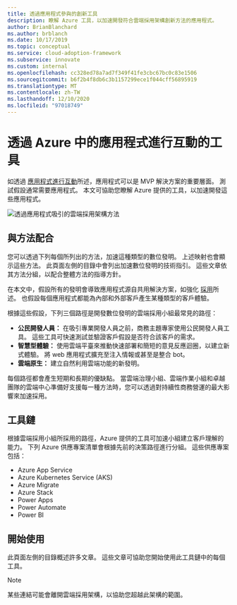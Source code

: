 ```yaml
---
title: 透過應用程式參與的創新工具
description: 瞭解 Azure 工具，以加速開發符合雲端採用架構創新方法的應用程式。
author: BrianBlanchard
ms.author: brblanch
ms.date: 10/17/2019
ms.topic: conceptual
ms.service: cloud-adoption-framework
ms.subservice: innovate
ms.custom: internal
ms.openlocfilehash: cc328ed78a7ad7f349f41fe3cbc67bc0c83e1506
ms.sourcegitcommit: b6f2b4f8db6c3b1157299ece1f044cff56895919
ms.translationtype: MT
ms.contentlocale: zh-TW
ms.lasthandoff: 12/10/2020
ms.locfileid: "97018749"
---
```

# <a name="tools-to-engage-via-applications-in-azure"></a>透過 Azure 中的應用程式進行互動的工具

如透過 [應用程式進行互動](../considerations/apps.md)所述，應用程式可以是 MVP 解決方案的重要層面。 測試假設通常需要應用程式。 本文可協助您瞭解 Azure 提供的工具，以加速開發這些應用程式。

![透過應用程式吸引的雲端採用架構方法](../../_images/innovate/engage-via-apps.png)

## <a name="alignment-to-the-methodology"></a>與方法配合

您可以透過下列每個所列出的方法，加速這種類型的數位發明。 上述映射也會顯示這些方法。 此頁面左側的目錄中會列出加速數位發明的技術指引。 這些文章依其方法分組，以配合整體方法的指導方針。

在本文中，假設所有的發明會導致應用程式源自共用解決方案，如強化 [採用](./ci-cd.md)所述。 也假設每個應用程式都能為內部和外部客戶產生某種類型的客戶體驗。

根據這些假設，下列三個路徑是開發數位發明的雲端採用小組最常見的路徑：

- **公民開發人員：** 在吸引專業開發人員之前，商務主題專家使用公民開發人員工具。 這些工具可快速測試並驗證客戶假設是否符合該客戶的需求。
- **智慧型體驗：** 使用雲端平臺來推動快速部署和簡短的意見反應迴圈，以建立新式體驗。 將 web 應用程式擴充至注入情報或甚至是整合 bot。
- **雲端原生：** 建立自然利用雲端功能的新發明。

每個路徑都會產生短期和長期的優缺點。 當雲端治理小組、雲端作業小組和卓越團隊的雲端中心準備好支援每一種方法時，您可以透過對持續性商務營運的最大影響來加速採用。

## <a name="toolchain"></a>工具鏈

根據雲端採用小組所採用的路徑，Azure 提供的工具可加速小組建立客戶理解的能力。 下列 Azure 供應專案清單會根據先前的決策路徑進行分組。 這些供應專案包括：

- Azure App Service
- Azure Kubernetes Service (AKS)
- Azure Migrate
- Azure Stack
- Power Apps
- Power Automate
- Power BI

## <a name="get-started"></a>開始使用

此頁面左側的目錄概述許多文章。 這些文章可協助您開始使用此工具鏈中的每個工具。

> [!NOTE]
> 某些連結可能會離開雲端採用架構，以協助您超越此架構的範圍。
